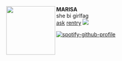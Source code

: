   <img src="https://file.garden/Zc83VunOJ3-bBJqn/tool" align=left height=130>
  <b>MARISA</b>
  <br>she bi girlfag
  <br><a href="https://neospring.org/@lacerate">ask</a> <a href="https://rentry.co/bIadee">rentry</a>
  <img src="https://komarev.com/ghpvc/?username=prettynoose&color=000000&label=gangstalkers">
<br>

[![spotify-github-profile](https://spotify-github-profile.kittinanx.com/api/view?uid=315qiwfbb2rhew5tbkvj2sd62uee&cover_image=false&theme=natemoo-re&show_offline=false&background_color=121212&interchange=false&bar_color=ffffff&bar_color_cover=false)](https://github.com/kittinan/spotify-github-profile)
